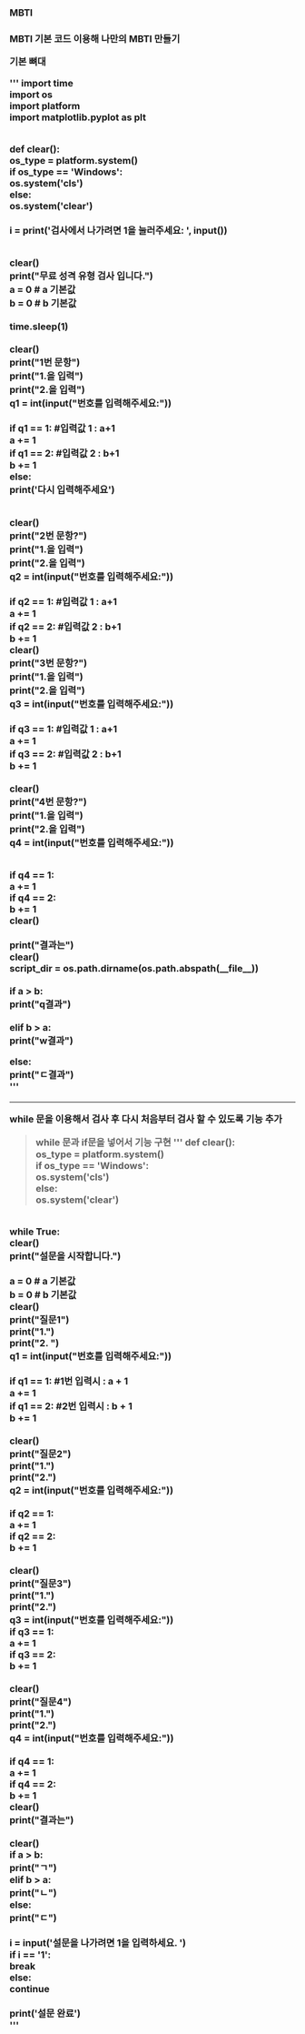 <h3>MBTI<h3>
MBTI 기본 코드 이용해 나만의 MBTI 만들기 <br>

기본 뼈대<br>

'''
import time <br>
import os  <br>
import platform <br>
import matplotlib.pyplot as plt <br>
 <br>

def clear():  <br>
    os_type = platform.system() <br>
    if os_type == 'Windows': <br>
        os.system('cls') <br>
    else: <br>
        os.system('clear') <br>
 <br>
i = print('검사에서 나가려면 1을 눌러주세요: ', input()) <br>

 <br>
clear()  <br>
print("무료 성격 유형 검사 입니다.") <br>
a = 0 # a 기본값 <br>
b = 0 # b 기본값 <br>
 <br>
time.sleep(1)  <br>
 <br>
clear() <br>
print("1번 문항")  <br>
print("1.을 입력") <br>
print("2.을 입력") <br>
q1 = int(input("번호를 입력해주세요:"))  <br>
 <br>
if q1 == 1: #입력값 1 : a+1 <br>
    a += 1 <br>
if q1 == 2: #입력값 2 : b+1 <br>
    b += 1 <br>
else: <br>
    print('다시 입력해주세요') <br>
 <br>

clear() <br>
print("2번 문항?") <br>
print("1.을 입력") <br>
print("2.을 입력") <br>
q2 = int(input("번호를 입력해주세요:")) <br>
 <br>
if q2 == 1: #입력값 1 : a+1 <br>
    a += 1 <br>
if q2 == 2: #입력값 2 : b+1 <br>
    b += 1 <br>
clear() <br>
print("3번 문항?") <br>
print("1.을 입력") <br>
print("2.을 입력") <br>
q3 = int(input("번호를 입력해주세요:")) <br>
 <br>
if q3 == 1: #입력값 1 : a+1 <br>
    a += 1 <br>
if q3 == 2: #입력값 2 : b+1 <br>
    b += 1 <br>
 <br>
clear() <br>
print("4번 문항?") <br>
print("1.을 입력") <br>
print("2.을 입력") <br>
q4 = int(input("번호를 입력해주세요:")) <br>

 <br>
if q4 == 1: <br>
    a += 1 <br>
if q4 == 2: <br>
    b += 1 <br>
clear() <br>

 <br>
print("결과는") <br>
clear() <br>
script_dir = os.path.dirname(os.path.abspath(__file__)) <br>

 <br>
if a > b: <br>
    print("q결과") <br>
    <br>
elif b > a: <br>
    print("w결과") <br>
    
else: <br>
    print("ㄷ결과") <br>
'''
  
  <hr>
  
  <strong>while 문을 이용해서 검사 후 다시 처음부터 검사 할 수 있도록 기능 추가</strong>
  >while 문과 if문을 넣어서 기능 구현
  '''
  def clear(): <br>
    os_type = platform.system() <br>
    if os_type == 'Windows': <br>
        os.system('cls') <br>
    else: <br>
        os.system('clear') <br>
 <br>
while True: <br>
    clear() <br>
    print("설문을 시작합니다.") <br>
 <br>
    a = 0 # a 기본값 <br>
    b = 0 # b 기본값 <br>
    clear() <br>
    print("질문1") <br>
    print("1.") <br>
    print("2. ") <br>
    q1 = int(input("번호를 입력해주세요:")) <br>
 <br>
    if q1 == 1: #1번 입력시 : a + 1 <br>
        a += 1 <br>
    if q1 == 2: #2번 입력시 : b + 1 <br>
        b += 1 <br>
 <br>
    clear() <br>
    print("질문2") <br>
    print("1.") <br>
    print("2.") <br>
    q2 = int(input("번호를 입력해주세요:")) <br>
 <br>
    if q2 == 1: <br>
        a += 1 <br>
    if q2 == 2: <br>
        b += 1 <br>
   <br>  
  clear() <br>
    print("질문3") <br>
    print("1.") <br>
    print("2.") <br>
    q3 = int(input("번호를 입력해주세요:")) <br>
    if q3 == 1: <br>
        a += 1 <br>
    if q3 == 2: <br>
        b += 1 <br>
 <br>
    clear() <br>
    print("질문4") <br>
    print("1.") <br> 
    print("2.") <br>
    q4 = int(input("번호를 입력해주세요:")) <br>
 <br>
    if q4 == 1: <br>
        a += 1 <br>
    if q4 == 2: <br>
        b += 1 <br>
    clear() <br>
    print("결과는") <br>
 <br>
    clear() <br>
    if a > b: <br>
        print("ㄱ") <br>
    elif b > a: <br>
        print("ㄴ") <br>
    else: <br>
        print("ㄷ") <br>
 <br>
    i = input('설문을 나가려면 1을 입력하세요. ') <br>
    if i == '1': <br>
        break <br>
    else: <br>
        continue <br>
   <br>
print('설문 완료') <br>
  '''
  
  
 
